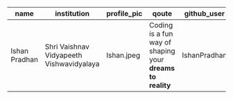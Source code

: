 | name | institution | profile_pic | qoute | github_user |
| --- | --- | --- | --- | --- |
| Ishan Pradhan| Shri Vaishnav Vidyapeeth Vishwavidyalaya | Ishan.jpeg | Coding is a fun way of shaping your **dreams to reality** | IshanPradhan |
